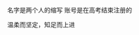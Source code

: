 名字是两个人的缩写
账号是在高考结束注册的

温柔而坚定，知足而上进

<!---
ZYH-DZ/ZYH-DZ is a ✨ special ✨ repository because its `README.md` (this file) appears on your GitHub profile.
You can click the Preview link to take a look at your changes.
--->
